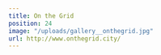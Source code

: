 ```yaml
---
title: On the Grid
position: 24
image: "/uploads/gallery__onthegrid.jpg"
url: http://www.onthegrid.city/
---
```


